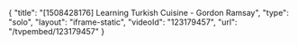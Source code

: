 {
    "title": "[1508428176] Learning Turkish Cuisine - Gordon Ramsay",
    "type": "solo",
    "layout": "iframe-static",
    "videoId": "123179457",
    "url": "\/tvpembed\/123179457"
}